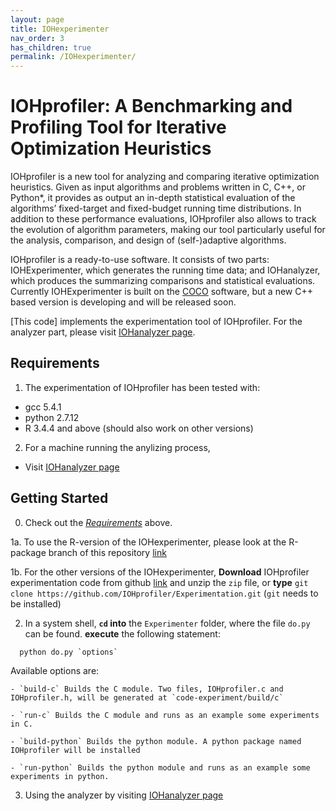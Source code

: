```yaml
---
layout: page
title: IOHexperimenter
nav_order: 3
has_children: true
permalink: /IOHexperimenter/
---
```


IOHprofiler: A Benchmarking and Profiling Tool for Iterative Optimization Heuristics
============================================

IOHprofiler is a new tool for analyzing and comparing iterative optimization heuristics.
Given as input algorithms and problems written in C, C++, or Python*, it provides as output an in-depth statistical evaluation of the algorithms’ fixed-target and fixed-budget running time distributions. In addition to these performance evaluations, IOHprofiler also allows to track the evolution of algorithm parameters, making our tool particularly useful for the analysis, comparison, and design of (self-)adaptive algorithms.

IOHprofiler is a ready-to-use software. It consists of two parts: IOHExperimenter, which generates the running time data; and IOHanalyzer, which produces the summarizing comparisons and statistical evaluations. Currently IOHExperimenter is built on the [COCO](https://github.com/numbbo/coco) software, but a new C++ based version is developing and will be released soon.

[This code] implements the experimentation tool of IOHprofiler. 
For the analyzer part, please visit [IOHanalyzer page](https://github.com/IOHprofiler/IOHanalyzer).



Requirements  <a name="Requirements"></a>
------------
1. The experimentation of IOHprofiler has been tested with:
  - gcc 5.4.1
  - python 2.7.12
  - R 3.4.4 and above (should also work on other versions)
2. For a machine running the anylizing process,
  - Visit [IOHanalyzer page](https://github.com/IOHprofiler/IOHanalyzer)


Getting Started <a name="Getting-Started"></a>
---------------
0. Check out the [_Requirements_](#Requirements) above.

1a. To use the R-version of the IOHexperimenter, please look at the R-package branch of this repository [link](https://github.com/IOHprofiler/IOHexperimenter/tree/R-package)

1b. For the other versions of the IOHexperimenter, **Download** IOHprofiler experimentation code from github [link](https://github.com/IOHprofiler/IOHExperimenter) and unzip the `zip` file, or **type** `git clone https://github.com/IOHprofiler/Experimentation.git` (`git` needs to be installed)

2. In a system shell, **`cd` into** the `Experimenter` folder, 
  where the file `do.py` can be found. **execute** the following statement:
  ```
    python do.py `options`
  ```  
  Available options are:

    - `build-c` Builds the C module. Two files, IOHprofiler.c and IOHprofiler.h, will be generated at `code-experiment/build/c`

    - `run-c` Builds the C module and runs as an example some experiments in C.

    - `build-python` Builds the python module. A python package named IOHprofiler will be installed

    - `run-python` Builds the python module and runs as an example some experiments in python.

  
3. Using the analyzer by visiting [IOHanalyzer page](https://github.com/IOHprofiler/IOHanalyzer)
